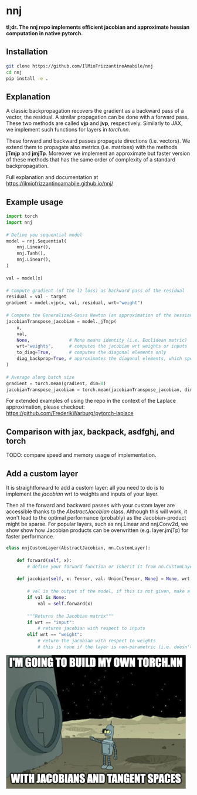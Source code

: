 # nnj

**tl;dr. The nnj repo implements efficient jacobian and approximate hessian computation in native pytorch.**

## Installation

```bash
git clone https://github.com/IlMioFrizzantinoAmabile/nnj
cd nnj
pip install -e .
```

## Explanation

A classic backpropagation recovers the gradient as a backward pass of a vector, the residual. A similar propagation can be done with a forward pass. 
These two methods are called **vjp** and **jvp**, respectively. Similarly to JAX, we implement such functions for layers in *torch.nn*.

These forward and backward passes propagate directions (i.e. vectors). We extend them to propagate also metrics (i.e. matrixes) with the methods **jTmjp** and **jmjTp**.
Moreover we implement an approximate but faster version of these methods that has the same order of complexity of a standard backpropagation.

Full explanation and documentation at https://ilmiofrizzantinoamabile.github.io/nnj/


## Example usage

```python
import torch
import nnj

# Define you sequential model
model = nnj.Sequential(
    nnj.Linear(),
    nnj.Tanh(),
    nnj.Linear(),
)

val = model(x)

# Compute gradient (of the l2 loss) as backward pass of the residual
residual = val - target
gradient = model.vjp(x, val, residual, wrt="weight")

# Compute the Generalized-Gauss Newton (an approximation of the hessian) as a backward pass of the Euclidean metric
jacobianTranspose_jacobian = model._jTmjp(
    x, 
    val,
    None,               # None means identity (i.e. Euclidean metric)
    wrt="weights",      # computes the jacobian wrt weights or inputs
    to_diag=True,       # computes the diagonal elements only
    diag_backprop=True, # approximates the diagonal elements, which speeds up the computations
)

# Average along batch size
gradient = torch.mean(gradient, dim=0)
jacobianTranspose_jacobian = torch.mean(jacobianTranspose_jacobian, dim=0)
```

For extended examples of using the repo in the context of the Laplace approximation, please checkout: https://github.com/FrederikWarburg/pytorch-laplace


## Comparison with jax, backpack, asdfghj, and torch

TODO: compare speed and memory usage of implementation.


## Add a custom layer

It is straightforward to add a custom layer: all you need to do is to implement the *jacobian* wrt to weights and inputs of your layer. 

Then all the forward and backward passes with your custom layer are accessible thanks to the *AbstractJacobian* class. 
Although this will work, it won't lead to the optimal performance (probably) as the Jacobian-product might be sparse. For popular layers, such as nnj.Linear and nnj.Conv2d, we show show how Jacobian products can be overwritten (e.g. layer.jmjTp) for faster performance. 

```python
class nnjCustomLayer(AbstractJacobian, nn.CustomLayer):

    def forward(self, x):
        # define your forward function or inherit it from nn.CustomLayer

    def jacobian(self, x: Tensor, val: Union[Tensor, None] = None, wrt: Literal["input", "weight"] = "input") -> Tensor:

        # val is the output of the model, if this is not given, make a forward pass
        if val is None:
            val = self.forward(x)

        """Returns the Jacobian matrix"""
        if wrt == "input":            
            # returns jacobian with respect to inputs
        elif wrt == "weight":
            # return the jacobian with respect to weights
            # this is none if the layer is non-parametric (i.e. doesn't have learnable weights)
```

![Bender](https://github.com/IlMioFrizzantinoAmabile/nnj/blob/main/docs/source/_static/images/Bender.png)
